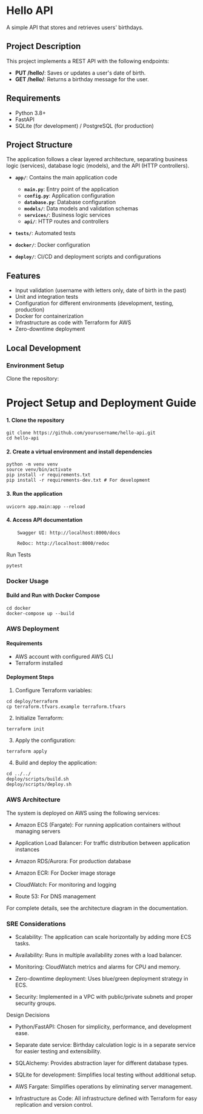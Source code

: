 # Hello API
A simple API that stores and retrieves users' birthdays.

## Project Description
This project implements a REST API with the following endpoints:

- **PUT /hello/<username>**: Saves or updates a user's date of birth.
- **GET /hello/<username>**: Returns a birthday message for the user.

## Requirements

- Python 3.8+
- FastAPI
- SQLite (for development) / PostgreSQL (for production)

## Project Structure
The application follows a clear layered architecture, separating business logic (services), database logic (models), and the API (HTTP controllers).

- **`app/`**: Contains the main application code
  - **`main.py`**: Entry point of the application
  - **`config.py`**: Application configuration
  - **`database.py`**: Database configuration
  - **`models/`**: Data models and validation schemas
  - **`services/`**: Business logic services
  - **`api/`**: HTTP routes and controllers

- **`tests/`**: Automated tests
- **`docker/`**: Docker configuration
- **`deploy/`**: CI/CD and deployment scripts and configurations

## Features

- Input validation (username with letters only, date of birth in the past)
- Unit and integration tests
- Configuration for different environments (development, testing, production)
- Docker for containerization
- Infrastructure as code with Terraform for AWS
- Zero-downtime deployment

## Local Development
### Environment Setup

Clone the repository:

# Project Setup and Deployment Guide

#### 1. Clone the repository
```
git clone https://github.com/yourusername/hello-api.git
cd hello-api
```
#### 2. Create a virtual environment and install dependencies
```
python -m venv venv
source venv/bin/activate
pip install -r requirements.txt
pip install -r requirements-dev.txt # For development
```
#### 3. Run the application
```
uvicorn app.main:app --reload
```

#### 4. Access API documentation
```
    Swagger UI: http://localhost:8000/docs

    ReDoc: http://localhost:8000/redoc
```
Run Tests
```
pytest
```
### Docker Usage
#### Build and Run with Docker Compose
```
cd docker
docker-compose up --build
```

### AWS Deployment
#### Requirements

   - AWS account with configured AWS CLI
   - Terraform installed

#### Deployment Steps

1. Configure Terraform variables:
```
cd deploy/terraform
cp terraform.tfvars.example terraform.tfvars
```

2. Initialize Terraform:
```
terraform init
```
3. Apply the configuration:
```
terraform apply
```
4. Build and deploy the application:
```
cd ../../
deploy/scripts/build.sh
deploy/scripts/deploy.sh
```

### AWS Architecture

The system is deployed on AWS using the following services:

   - Amazon ECS (Fargate): For running application containers without managing servers

   - Application Load Balancer: For traffic distribution between application instances

   - Amazon RDS/Aurora: For production database

   - Amazon ECR: For Docker image storage

   - CloudWatch: For monitoring and logging

   - Route 53: For DNS management

For complete details, see the architecture diagram in the documentation.

### SRE Considerations

   - Scalability: The application can scale horizontally by adding more ECS tasks.

   - Availability: Runs in multiple availability zones with a load balancer.

   - Monitoring: CloudWatch metrics and alarms for CPU and memory.

   - Zero-downtime deployment: Uses blue/green deployment strategy in ECS.

   - Security: Implemented in a VPC with public/private subnets and proper security groups.

Design Decisions

   - Python/FastAPI: Chosen for simplicity, performance, and development ease.

   - Separate date service: Birthday calculation logic is in a separate service for easier testing and extensibility.

   - SQLAlchemy: Provides abstraction layer for different database types.

   - SQLite for development: Simplifies local testing without additional setup.

   - AWS Fargate: Simplifies operations by eliminating server management.

   - Infrastructure as Code: All infrastructure defined with Terraform for easy replication and version control.
